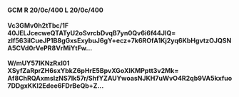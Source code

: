 #### GCM R 20/0c/400 L 20/0c/400
**Vc3GMv0h2tTbc/1F**<br/>**40JELJcecweQTATyU2oSvrcbDvqB7yn0Qv6i6f44JIQ=**<br/>**zlf563ilCueJP1B8gGxsExybuJ6gY+ecz+7k6ROfA1Kj2yq6KbHgvtzOJQSNA5CVd0rVePR8VrMiYtFw...**<br/><br/>
**W/mUY57IKNzRxI01**<br/>**XSyfZaRprZH6sxYbkZ6pHrE5BpvXGoXlKMPptt3v2Mk=**<br/>**Af8ChRQAxmsIzNS7Ik57r/ShfYZAUYwoasNJKH7uWvO4R2qb9VA5kxfuo7DDgxKKI2Edee6FDrBeQb+Z...**